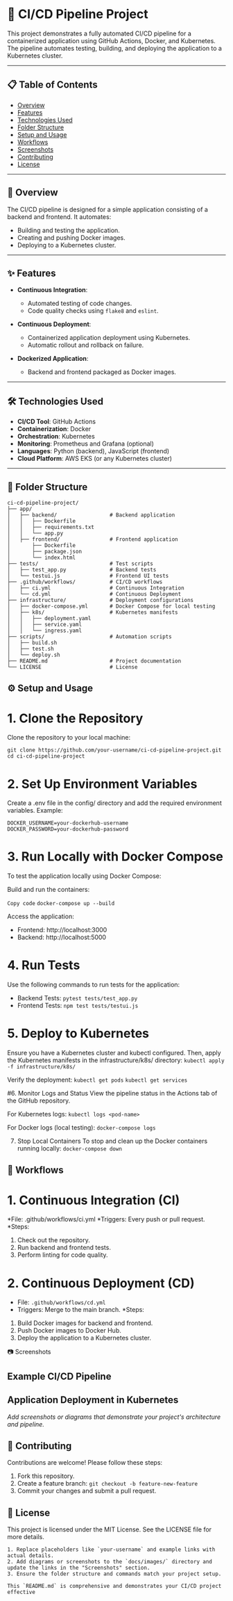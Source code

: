# 🚀 CI/CD Pipeline Project

This project demonstrates a fully automated CI/CD pipeline for a containerized application using GitHub Actions, Docker, and Kubernetes. The pipeline automates testing, building, and deploying the application to a Kubernetes cluster.

---

## 📋 Table of Contents
- [Overview](#overview)
- [Features](#features)
- [Technologies Used](#technologies-used)
- [Folder Structure](#folder-structure)
- [Setup and Usage](#setup-and-usage)
- [Workflows](#workflows)
- [Screenshots](#screenshots)
- [Contributing](#contributing)
- [License](#license)

---

## 📖 Overview
The CI/CD pipeline is designed for a simple application consisting of a backend and frontend. It automates:
- Building and testing the application.
- Creating and pushing Docker images.
- Deploying to a Kubernetes cluster.

---

## ✨ Features
- **Continuous Integration**:
  - Automated testing of code changes.
  - Code quality checks using `flake8` and `eslint`.

- **Continuous Deployment**:
  - Containerized application deployment using Kubernetes.
  - Automatic rollout and rollback on failure.

- **Dockerized Application**:
  - Backend and frontend packaged as Docker images.

---

## 🛠️ Technologies Used
- **CI/CD Tool**: GitHub Actions
- **Containerization**: Docker
- **Orchestration**: Kubernetes
- **Monitoring**: Prometheus and Grafana (optional)
- **Languages**: Python (backend), JavaScript (frontend)
- **Cloud Platform**: AWS EKS (or any Kubernetes cluster)

---

## 📁 Folder Structure
```plaintext
ci-cd-pipeline-project/
├── app/
│   ├── backend/                 # Backend application
│   │   ├── Dockerfile
│   │   ├── requirements.txt
│   │   └── app.py
│   ├── frontend/                # Frontend application
│       ├── Dockerfile
│       ├── package.json
│       └── index.html
├── tests/                       # Test scripts
│   ├── test_app.py              # Backend tests
│   └── testui.js                # Frontend UI tests
├── .github/workflows/           # CI/CD workflows
│   ├── ci.yml                   # Continuous Integration
│   └── cd.yml                   # Continuous Deployment
├── infrastructure/              # Deployment configurations
│   ├── docker-compose.yml       # Docker Compose for local testing
│   ├── k8s/                     # Kubernetes manifests
│   │   ├── deployment.yaml
│   │   ├── service.yaml
│   │   └── ingress.yaml
├── scripts/                     # Automation scripts
│   ├── build.sh
│   ├── test.sh
│   └── deploy.sh
├── README.md                    # Project documentation
└── LICENSE                      # License
```

##  ⚙️ Setup and Usage
# 1. Clone the Repository
Clone the repository to your local machine:

`git clone https://github.com/your-username/ci-cd-pipeline-project.git`
`cd ci-cd-pipeline-project`

# 2. Set Up Environment Variables
Create a .env file in the config/ directory and add the required environment variables. Example:

```plaintext
DOCKER_USERNAME=your-dockerhub-username
DOCKER_PASSWORD=your-dockerhub-password
```
# 3. Run Locally with Docker Compose
To test the application locally using Docker Compose:

Build and run the containers:

`Copy code`
`docker-compose up --build`

Access the application:
* Frontend: http://localhost:3000
* Backend: http://localhost:5000
  
# 4. Run Tests
Use the following commands to run tests for the application:

* Backend Tests:
`pytest tests/test_app.py`
* Frontend Tests:
`npm test tests/testui.js`

# 5. Deploy to Kubernetes
Ensure you have a Kubernetes cluster and kubectl configured. Then, apply the Kubernetes manifests in the infrastructure/k8s/ directory:
`kubectl apply -f infrastructure/k8s/`

Verify the deployment:
`kubectl get pods`
`kubectl get services`

#6. Monitor Logs and Status
View the pipeline status in the Actions tab of the GitHub repository.

For Kubernetes logs:
`kubectl logs <pod-name>`

For Docker logs (local testing):
`docker-compose logs`

7. Stop Local Containers
To stop and clean up the Docker containers running locally:
`docker-compose down`

## 🔄 Workflows
# 1. Continuous Integration (CI)
*File: .github/workflows/ci.yml
*Triggers: Every push or pull request.
*Steps:
1. Check out the repository.
2. Run backend and frontend tests.
3. Perform linting for code quality.

# 2. Continuous Deployment (CD)

* File: `.github/workflows/cd.yml`
* Triggers: Merge to the main branch.
*Steps:
1. Build Docker images for backend and frontend.
2. Push Docker images to Docker Hub.
3. Deploy the application to a Kubernetes cluster.

📷 Screenshots
## Example CI/CD Pipeline

## Application Deployment in Kubernetes

_Add screenshots or diagrams that demonstrate your project's architecture and pipeline._

## 🤝 Contributing
Contributions are welcome! Please follow these steps:

1. Fork this repository.
2. Create a feature branch:
`git checkout -b feature-new-feature`
3. Commit your changes and submit a pull request.

##  📜 License
This project is licensed under the MIT License. See the LICENSE file for more details.

```### **What You Need to Do**
1. Replace placeholders like `your-username` and example links with actual details.
2. Add diagrams or screenshots to the `docs/images/` directory and update the links in the "Screenshots" section.
3. Ensure the folder structure and commands match your project setup.

This `README.md` is comprehensive and demonstrates your CI/CD project effective
```
